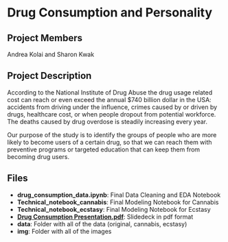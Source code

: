 # Drug Consumption and Personality

Project Members
--------------------
Andrea Kolai and Sharon Kwak

Project Description
-----------------------
According to the National Institute of Drug Abuse the drug usage related cost can reach or even exceed the annual $740 billion dollar in the USA: accidents from driving under the influence, crimes caused by or driven by drugs, healthcare cost, or when people dropout from potential workforce. The deaths caused by drug overdose is steadily increasing every year.

Our purpose of the study is to identify the groups of people who are more likely to become users of a certain drug, so that we can reach them with preventive programs or targeted education that can keep them from becoming drug users.

Files
------
- **drug_consumption_data.ipynb**: Final Data Cleaning and EDA Notebook
- **Technical_notebook_cannabis**: Final Modeling Notebook for Cannabis
- **Technical_notebook_ecstasy**: Final Modeling Notebook for Ecstasy
- [**Drug Consumption Presentation.pdf**](https://github.com/apy444/personality_drug_consumption/blob/master/Drug%20Consumption%20Presentation.pdf): Slidedeck in pdf format
- **data**: Folder with all of the data (original, cannabis, ecstasy)
- **img**: Folder with all of the images
